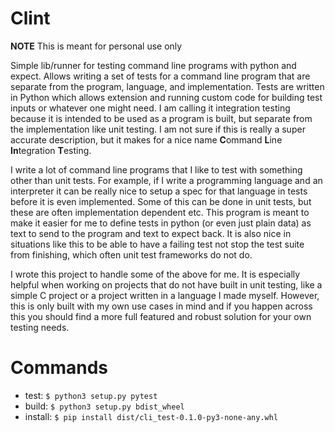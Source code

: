 # Clint

**NOTE** This is meant for personal use only

Simple lib/runner for testing command line programs with python and expect. Allows writing a set of tests for a command line program that are separate from the program, language, and implementation. Tests are written in Python which allows extension and running custom code for building test inputs or whatever one might need. I am calling it integration testing because it is intended to be used as a program is built, but separate from the implementation like unit testing. I am not sure if this is really a super accurate description, but it makes for a nice name **C**ommand **L**ine **In**tegration **T**esting.

I write a lot of command line programs that I like to test with something other than unit tests. For example, if I write a programming language and an interpreter it can be really nice to setup a spec for that language in tests before it is even implemented. Some of this can be done in unit tests, but these are often implementation dependent etc. This program is meant to make it easier for me to define tests in python (or even just plain data) as text to send to the program and text to expect back. It is also nice in situations like this to be able to have a failing test not stop the test suite from finishing, which often unit test frameworks do not do.

I wrote this project to handle some of the above for me. It is especially helpful when working on projects that do not have built in unit testing, like a simple C project or a project written in a language I made myself. However, this is only built with my own use cases in mind and if you happen across this you should find a more full featured and robust solution for your own testing needs.

# Commands
- test: `$ python3 setup.py pytest`
- build: `$ python3 setup.py bdist_wheel`
- install: `$ pip install dist/cli_test-0.1.0-py3-none-any.whl`
